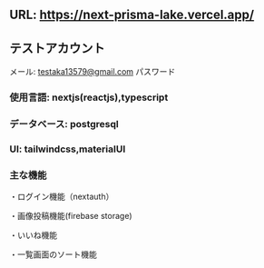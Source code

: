 ## URL: https://next-prisma-lake.vercel.app/

## テストアカウント

メール: testaka13579@gmail.com
パスワード

### 使用言語: nextjs(reactjs),typescript

### データベース: postgresql

### UI: tailwindcss,materialUI

### 主な機能

・ログイン機能（nextauth）

・画像投稿機能(firebase storage)

・いいね機能

・一覧画面のソート機能
